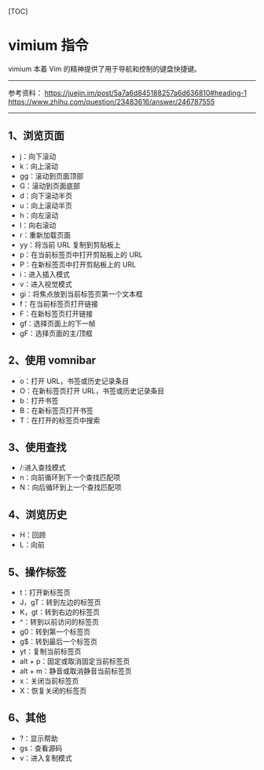 [TOC]
# vimium 指令
vimium 本着 Vim 的精神提供了用于导航和控制的键盘快捷键。  
____
参考资料：
https://juejin.im/post/5a7a6d845188257a6d636810#heading-1  
https://www.zhihu.com/question/23483616/answer/246787555
____
## 1、浏览页面
- j：向下滚动
- k：向上滚动
- gg：滚动到页面顶部
- G：滚动到页面底部
- d：向下滚动半页
- u：向上滚动半页
- h：向左滚动
- l：向右滚动
- r：重新加载页面
- yy：将当前 URL 复制到剪贴板上
- p：在当前标签页中打开剪贴板上的 URL
- P：在新标签页中打开剪贴板上的 URL
- i：进入插入模式
- v：进入视觉模式
- gi：将焦点放到当前标签页第一个文本框
- f：在当前标签页打开链接
- F：在新标签页打开链接
- gf：选择页面上的下一帧
- gF：选择页面的主/顶框
## 2、使用 vomnibar
- o：打开 URL，书签或历史记录条目
- O：在新标签页打开 URL，书签或历史记录条目
- b：打开书签
- B：在新标签页打开书签
- T：在打开的标签页中搜索
## 3、使用查找
- /:进入查找模式
- n：向前循环到下一个查找匹配项
- N：向后循环到上一个查找匹配项
## 4、浏览历史
- H：回顾
- L：向前
## 5、操作标签
- t：打开新标签页
- J，gT：转到左边的标签页
- K，gt：转到右边的标签页
- ^：转到以前访问的标签页
- g0：转到第一个标签页
- g$：转到最后一个标签页
- yt：复制当前标签页
- alt + p：固定或取消固定当前标签页
- alt + m：静音或取消静音当前标签页
- x：关闭当前标签页
- X：恢复关闭的标签页
## 6、其他
- ?：显示帮助
- gs：查看源码
- v：进入复制模式